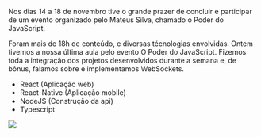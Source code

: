 Nos dias 14 a 18 de novembro tive o grande prazer de concluir e participar de um evento organizado pelo Mateus Silva, chamado o Poder do JavaScript.

Foram mais de 18h de conteúdo, e diversas técnologias envolvidas.
Ontem tivemos a nossa última aula pelo evento O Poder do JavaScript. Fizemos toda a integração dos projetos desenvolvidos durante a semana e, de bônus, falamos sobre e implementamos WebSockets.

- React (Aplicação web)
- React-Native (Aplicação mobile)
- NodeJS (Construção da api)
- Typescript
<img src="https://raw.githubusercontent.com/Uvinicius/OPJS/main/web/public/capa%20para%20github%20OPJS.jpg"/>
